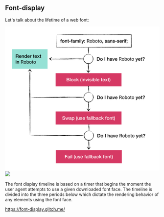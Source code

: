 ## Font-display
Let's talk about the lifetime of a web font:

![Font lifetime](../assets/font-display.png)
<img src="h../assets/font-display.png" width="48" >


The font display timeline is based on a timer that begins the moment the user agent attempts to use a given downloaded font face.
The timeline is divided into the three periods below which dictate the rendering behavior of any elements using the font face.

https://font-display.glitch.me/